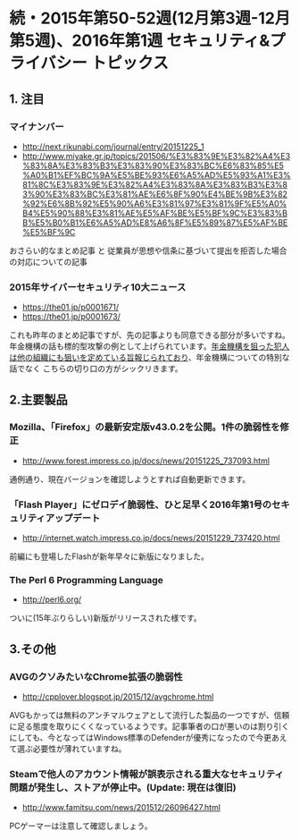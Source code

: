続・2015年第50-52週(12月第3週-12月第5週)、2016年第1週 セキュリティ&プライバシー トピックス
===
## 1. 注目
### マイナンバー
+ http://next.rikunabi.com/journal/entry/20151225_1
+ http://www.miyake.gr.jp/topics/201506/%E3%83%9E%E3%82%A4%E3%83%8A%E3%83%B3%E3%83%90%E3%83%BC%E6%83%85%E5%A0%B1%EF%BC%9A%E5%BE%93%E6%A5%AD%E5%93%A1%E3%81%8C%E3%83%9E%E3%82%A4%E3%83%8A%E3%83%B3%E3%83%90%E3%83%BC%E3%81%AE%E6%8F%90%E4%BE%9B%E3%82%92%E6%8B%92%E5%90%A6%E3%81%97%E3%81%9F%E5%A0%B4%E5%90%88%E3%81%AE%E5%AF%BE%E5%BF%9C%E3%83%BB%E5%B0%B1%E6%A5%AD%E8%A6%8F%E5%89%87%E5%AF%BE%E5%BF%9C

おさらい的なまとめ記事
と
従業員が思想や信条に基づいて提出を拒否した場合の対応についての記事

### 2015年サイバーセキュリティ10大ニュース
+ https://the01.jp/p0001671/
+ https://the01.jp/p0001673/

これも昨年のまとめ記事ですが、先の記事よりも同意できる部分が多いですね。年金機構の話も標的型攻撃の例として上げられています。[年金機構を狙った犯人は他の組織にも狙いを定めている旨報じられており](http://www3.nhk.or.jp/shutoken-news/20160101/4676491.html)、年金機構についての特別な話でなく こちらの切り口の方がシックリきます。  

## 2.主要製品
### Mozilla、「Firefox」の最新安定版v43.0.2を公開。1件の脆弱性を修正
+ http://www.forest.impress.co.jp/docs/news/20151225_737093.html

通例通り、現在バージョンを確認しようとすれば自動更新できます。

### 「Flash Player」にゼロデイ脆弱性、ひと足早く2016年第1号のセキュリティアップデート
+ http://internet.watch.impress.co.jp/docs/news/20151229_737420.html

前編にも登場したFlashが新年早々に新版になりました。

### The Perl 6 Programming Language
+ http://perl6.org/

ついに(15年ぶりらしい)新版がリリースされた様です。

## 3.その他
### AVGのクソみたいなChrome拡張の脆弱性
+ http://cpplover.blogspot.jp/2015/12/avgchrome.html

AVGもかっては無料のアンチマルウェアとして流行した製品の一つですが、信頼に足る態度を取りにくくなっているようです。記事筆者の口が悪いのは割り引くにしても、今となってはWindows標準のDefenderが優秀になったので今更あえて選ぶ必要性が薄れていますね。

### Steamで他人のアカウント情報が誤表示される重大なセキュリティ問題が発生し、ストアが停止中。(Update: 現在は復旧)
+ http://www.famitsu.com/news/201512/26096427.html

PCゲーマーは注意して確認しましょう。
